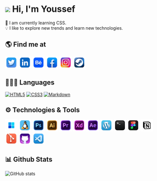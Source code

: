 <div >
<h1> <img src="https://github.com/TheDudeThatCode/TheDudeThatCode/blob/master/Assets/Hi.gif" width="29px"> Hi, I'm Youssef </h1>

🌱 I am currently learning CSS. <br>
💡 I like to explore new trends and learn new technologies.

</div>

## 🌎 Find me at

<div align="left">

<a href="https://twitter.com/Toxic_Hunt3r" target="_blank"><img src="https://raw.githubusercontent.com/ToxicHunt3r/ToxicHunt3r/main/Mac%20Icons%20Style/Twitter.png" alt="Twitter" width="40px" /></a>
<a href="https://www.linkedin.com/in/toxichunt3r/" target="_blank"><img src="https://raw.githubusercontent.com/ToxicHunt3r/ToxicHunt3r/main/Mac%20Icons%20Style/Linkedin.png" alt="Linkedin" width="40px"/></a>
<a href="https://www.behance.net/Toxic_Hunt3r" target="_blank"><img src="https://raw.githubusercontent.com/ToxicHunt3r/ToxicHunt3r/main/Mac%20Icons%20Style/Behance.png" alt="Steam" width="40px"/></a>
<a href="https://www.facebook.com/ToxicHunt3r" target="_blank"><img src="https://raw.githubusercontent.com/ToxicHunt3r/ToxicHunt3r/main/Mac%20Icons%20Style/Facebook.png" alt="Facebook" width="40px"/></a>
<a href="https://www.instagram.com/toxic_hunt3r" target="_blank"><img src="https://raw.githubusercontent.com/ToxicHunt3r/ToxicHunt3r/main/Mac%20Icons%20Style/Instagram.png" alt="Instagram" width="40px"/></a>
<a href="https://steamcommunity.com/id/Toxic_Hunt3r" target="_blank"><img src="https://raw.githubusercontent.com/ToxicHunt3r/ToxicHunt3r/main/Mac%20Icons%20Style/Steam.png" alt="Steam" width="40px"/></a>
</div>

## 👨🏻‍💻 Languages
<div align="left">

<a href="https://en.wikipedia.org/wiki/HTML" target="_blank"><img src="https://img.shields.io/badge/HTML5-E34F26?style=for-the-badge&logo=html5&logoColor=white" alt="HTML5"/></a>
<a href="https://en.wikipedia.org/wiki/CSS" target="_blank"><img src="https://img.shields.io/badge/CSS3-1572B6?style=for-the-badge&logo=css3&logoColor=white" alt="CSS3"/></a>
<a href="https://www.markdownguide.org/" target="_blank"><img src="https://img.shields.io/badge/-Markdown-000000?style=for-the-badge&logo=Markdown&logoColor=white" alt="Markdown"/></a>

</div>


## ⚙️ Technologies & Tools
<div align="left">

<a href="https://www.microsoft.com/software-download/windows11" target="_blank"><img src="https://raw.githubusercontent.com/ToxicHunt3r/ToxicHunt3r/main/Mac%20Icons%20Style/Windows11.png" alt="Winodws 11" width="40px"/></a>
<a href="https://www.gnu.org/gnu/linux-and-gnu.en.html" target="_blank"><img src="https://raw.githubusercontent.com/ToxicHunt3r/ToxicHunt3r/main/Mac%20Icons%20Style/Linux.png" alt="Linux" width="40px"/></a>
<a href="https://www.adobe.com/mena_en/products/photoshop.html" target="_blank"><img src="https://raw.githubusercontent.com/ToxicHunt3r/ToxicHunt3r/main/Mac%20Icons%20Style/Adobe%20Photoshop.png" alt="Photoshop" width="40px"/></a>
<a href="https://www.adobe.com/mena_en/products/illustrator.html" target="_blank"><img src="https://raw.githubusercontent.com/ToxicHunt3r/ToxicHunt3r/main/Mac%20Icons%20Style/Adobe%20Illustrator.png" alt="Illustrator" width="40px"/></a>
<a href="https://www.adobe.com/mena_en/products/premiere.html" target="_blank"><img src="https://raw.githubusercontent.com/ToxicHunt3r/ToxicHunt3r/main/Mac%20Icons%20Style/Adobe%20Premiere%20Pro.png" alt="Premiere" width="40px"/></a>
<a href="https://www.adobe.com/mena_en/products/xd.html" target="_blank"><img src="https://raw.githubusercontent.com/ToxicHunt3r/ToxicHunt3r/main/Mac%20Icons%20Style/Adobe%20XD.png" alt="XD" width="40px"/></a>
<a href="https://www.adobe.com/mena_en/products/aftereffects.html" target="_blank"><img src="https://raw.githubusercontent.com/ToxicHunt3r/ToxicHunt3r/main/Mac%20Icons%20Style/Adobe%20After%20Effects.png" alt="After Effects" width="40px"/></a>
<a href="https://wordpress.com/" target="_blank"><img src="https://raw.githubusercontent.com/ToxicHunt3r/ToxicHunt3r/main/Mac%20Icons%20Style/Wordpress.png" alt="WordPress" width="40px"/></a>
<a href="https://opensource.com/resources/what-bash" target="_blank"><img src="https://raw.githubusercontent.com/ToxicHunt3r/ToxicHunt3r/main/Mac%20Icons%20Style/Terminal.png" alt="Bash" width="40px"/></a>
<a href="https://www.figma.com/@Toxic_hunt3r" target="_blank"><img src="https://raw.githubusercontent.com/ToxicHunt3r/ToxicHunt3r/main/Mac%20Icons%20Style/Figma.png" alt="Figma" width="40px"/></a>
<a href="https://www.notion.so/r" target="_blank"><img src="https://raw.githubusercontent.com/ToxicHunt3r/ToxicHunt3r/main/Mac%20Icons%20Style/Notion.png" alt="Notion" width="40px"/></a>
<a href="https://git-scm.com/downloads" target="_blank"><img src="https://raw.githubusercontent.com/ToxicHunt3r/ToxicHunt3r/main/Mac%20Icons%20Style/GIT.png" alt="Git" width="40px"/></a>
<a href="https://github.com/ToxicHunt3r" target="_blank"><img src="https://raw.githubusercontent.com/ToxicHunt3r/ToxicHunt3r/main/Mac%20Icons%20Style/GitHub%20Desktop.png" alt="GitHub" width="40px"/></a>
<a href="https://code.visualstudio.com/download" target="_blank"><img src="https://raw.githubusercontent.com/ToxicHunt3r/ToxicHunt3r/main/Mac%20Icons%20Style/Visual%20Studio%20Code.png" alt="Visual Stuido Code" width="40px"/></a>
</div>

## 📊 Github Stats
<div align="left">

![GitHub stats](https://github-readme-stats.vercel.app/api?username=ToxicHunt3r&show_icons=true)
</div>